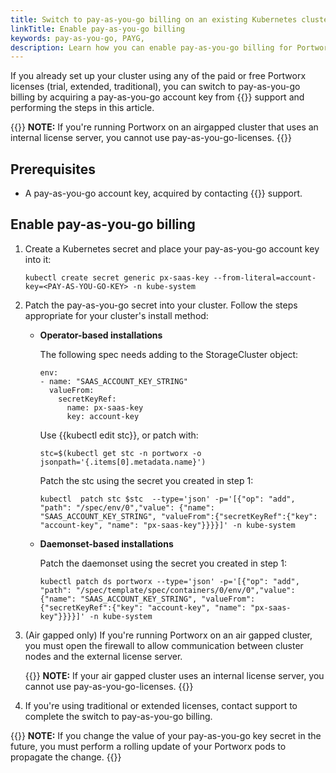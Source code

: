 ```yaml
---
title: Switch to pay-as-you-go billing on an existing Kubernetes cluster
linkTitle: Enable pay-as-you-go billing
keywords: pay-as-you-go, PAYG, 
description: Learn how you can enable pay-as-you-go billing for Portworx.
---
```


If you already set up your cluster using any of the paid or free Portworx licenses (trial, extended, traditional), you can switch to pay-as-you-go billing by acquiring a pay-as-you-go account key from {{<companyName>}} support and performing the steps in this article.

{{<info>}}
**NOTE:** If you're running Portworx on an airgapped cluster that uses an internal license server, you cannot use pay-as-you-go-licenses.
{{</info>}}

## Prerequisites

* A pay-as-you-go account key, acquired by contacting {{<companyName>}} support.

## Enable pay-as-you-go billing

1. Create a Kubernetes secret and place your pay-as-you-go account key into it:
   
    ```text
    kubectl create secret generic px-saas-key --from-literal=account-key=<PAY-AS-YOU-GO-KEY> -n kube-system
    ```

2. Patch the pay-as-you-go secret into your cluster. Follow the steps appropriate for your cluster's install method:

    * **Operator-based installations**
  
        The following spec needs adding to the StorageCluster object:

        ```text
        env:
        - name: "SAAS_ACCOUNT_KEY_STRING"
          valueFrom:
            secretKeyRef:
              name: px-saas-key
              key: account-key
        ```

        Use {{kubectl edit stc}}, or patch with:
        
        ```text
        stc=$(kubectl get stc -n portworx -o jsonpath='{.items[0].metadata.name}')
        ```

        Patch the stc using the secret you created in step 1:

        ```text
        kubectl  patch stc $stc  --type='json' -p='[{"op": "add", "path": "/spec/env/0","value": {"name": "SAAS_ACCOUNT_KEY_STRING", "valueFrom":{"secretKeyRef":{"key": "account-key", "name": "px-saas-key"}}}}]' -n kube-system
        ```

    * **Daemonset-based installations**
		
        Patch the daemonset using the secret you created in step 1:

        ```text
        kubectl patch ds portworx --type='json' -p='[{"op": "add", "path": "/spec/template/spec/containers/0/env/0","value": {"name": "SAAS_ACCOUNT_KEY_STRING", "valueFrom":{"secretKeyRef":{"key": "account-key", "name": "px-saas-key"}}}}]' -n kube-system
        ```

3. (Air gapped only) If you're running Portworx on an air gapped cluster, you must open the firewall to allow communication between cluster nodes and the external license server. 
   
    {{<info>}}
**NOTE:** If your air gapped cluster uses an internal license server, you cannot use pay-as-you-go-licenses.
    {{</info>}}

4. If you're using traditional or extended licenses, contact support to complete the switch to pay-as-you-go billing.

 {{<info>}}
**NOTE:** If you change the value of your pay-as-you-go key secret in the future, you must perform a rolling update of your Portworx pods to propagate the change. 
 {{</info>}}

